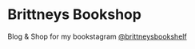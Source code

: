# Brittneys Bookshop
Blog & Shop for my bookstagram <a href="instagram-link">@brittneysbookshelf</a>
